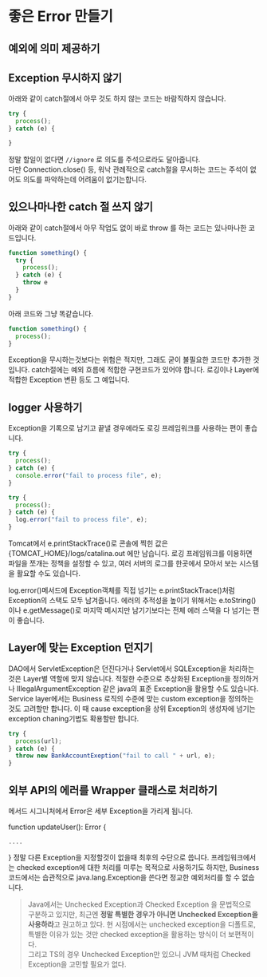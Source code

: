 # 좋은 Error 만들기

## 예외에 의미 제공하기


## Exception 무시하지 않기

아래와 같이 catch절에서 아무 것도 하지 않는 코드는 바람직하지 않습니다.

```ts
try {
  process();
} catch (e) {

}
```

정말 할일이 없다면 `//ignore` 로 의도를 주석으로라도 달아줍니다.  
다만 Connection.close() 등, 워낙 관례적으로 catch절을 무시하는 코드는 주석이 없어도 의도를 파악하는데 어려움이 없기는합니다.

## 있으나마나한 catch 절 쓰지 않기

아래와 같이 catch절에서 아무 작업도 없이 바로 throw 를 하는 코드는 있나마나한 코드입니다.
```ts
function something() {
  try {
    process();
  } catch (e) {
    throw e
  }  
}
```

아래 코드와 그냥 똑같습니다.
```ts
function something() {
  process();
}
```
Exception을 무시하는것보다는 위험은 적지만, 그래도 굳이 불필요한 코드만 추가한 것입니다. catch절에는 예외 흐름에 적합한 구현코드가 있어야 합니다. 로깅이나 Layer에 적합한 Exception 변환 등도 그 예입니다.

## logger 사용하기

Exception을 기록으로 남기고 끝낼 경우에라도 로깅 프레임워크를 사용하는 편이 좋습니다.

```ts
try {
  process();
} catch (e) {
  console.error("fail to process file", e);
}
```

```ts
try {
  process();
} catch (e) {
  log.error("fail to process file", e);
}
```

Tomcat에서 e.printStackTrace()로 콘솔에 찍힌 값은 {TOMCAT_HOME}/logs/catalina.out 에만 남습니다. 로깅 프레임워크를 이용하면 파일을 쪼개는 정책을 설정할 수 있고, 여러 서버의 로그를 한곳에서 모아서 보는 시스템을 활요할 수도 있습니다.

log.error()메서드에 Exception객체를 직접 넘기는 e.printStackTrace()처럼 Exception의 스택도 모두 남겨줍니다. 에러의 추적성을 높이기 위해서는 e.toString()이나 e.getMessage()로 마지막 메시지만 남기기보다는 전체 에러 스택을 다 넘기는 편이 좋습니다.

## Layer에 맞는 Exception 던지기

DAO에서 ServletException은 던진다거나 Servlet에서 SQLException을 처리하는것은 Layer별 역할에 맞지 않습니다. 적절한 수준으로 추상화된 Exception을 정의하거나 IllegalArgumentException 같은 java의 표준 Exception을 활용할 수도 있습니다. Service layer에서는 Business 로직의 수준에 맞는 custom exception을 정의하는 것도 고려할만 합니다. 이 때 cause exception을 상위 Exception의 생성자에 넘기는 exception chaning기법도 확용할만 합니다.

```ts
try {
  process(url);
} catch (e) {
  throw new BankAccountExeption("fail to call " + url, e);
}
```

## 외부 API의 에러를 Wrapper 클래스로 처리하기

메서드 시그니처에서 Error은 세부 Exception을 가리게 됩니다.

function updateUser(): Error {

    ....
}
정말 다른 Exception을 지정할것이 없을때 최후의 수단으로 씁니다. 프레임워크에서는 checked exception에 대한 처리를 미루는 목적으로 사용하기도 하지만, Business 코드에서는 습관적으로 java.lang.Exception을 쓴다면 정교한 예외처리를 할 수 없습니다.


> Java에서는 Unchecked Exception과 Checked Exception 을 문법적으로 구분하고 있지만, 최근엔 **정말 특별한 경우가 아니면 Unchecked Exception을 사용하라**고 권고하고 있다. 
현 시점에서는 unchecked exception을 디폴트로, 특별한 이유가 있는 것만 checked exception을 활용하는 방식이 더 보편적이다.  
> 그리고 TS의 경우 Unchecked Exception만 있으니 JVM 때처럼 Checked Exception을 고민할 필요가 없다.

